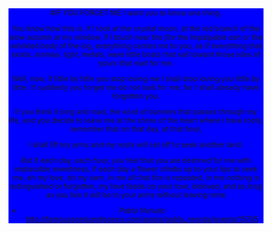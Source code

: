 <header style="background-color:blue;">
#IF YOU FORGET ME
I want you to know
one thing.

You know how this is:
if I look
at the crystal moon, at the red branch
of the slow autumn at my window,
if I _touch_
near the _fire_
the impalpable _ash_
or the wrinkled body of the log,
everything carries me to you,
as if everything that exists,
aromas, light, metals,
were little boats
that sail
toward those isles of yours that wait for me.

Well, now,
if little by little you stop loving me
I shall stop loving you little by little.
If suddenly
you forget me
do not look for me,
for I shall already have forgotten you.

If you think it long and mad,
the wind of banners
that passes through my life,
and you decide
to leave me at the shore
of the heart where I have roots,
remember
that on that day,
at that hour,

I shall lift my arms
and my roots will set off
to seek another land.

But
if each day,
each hour,
you feel that you are destined for me
with implacable sweetness,
if each day a flower
climbs up to your lips to seek me,
ah my love, ah my own,
in me all that fire is repeated,
in me nothing is extinguished or forgotten,
my love feeds on your love, beloved,
and as long as you live it will be in your arms
without leaving mine


- *Pablo Neruda*
http://famouspoetsandpoems.com/poets/pablo_neruda/poems/15705
